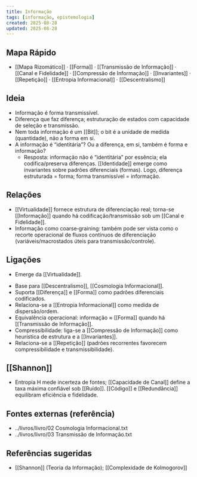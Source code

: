```yaml
---
title: Informação
tags: [informação, epistemologia]
created: 2025-08-28
updated: 2025-08-28
---
```


## Mapa Rápido
- [[Mapa Rizomático]] · [[Forma]] · [[Transmissão de Informação]] · [[Canal e Fidelidade]] · [[Compressão de Informação]] · [[Invariantes]] · [[Repetição]] · [[Entropia Informacional]] · [[Descentralismo]]

## Ideia
- Informação é forma transmissível.
- Diferença que faz diferença; estruturação de estados com capacidade de seleção e transmissão.
- Nem toda informação é um [[Bit]]; o bit é a unidade de medida (quantidade), não a forma em si.
- A informação é “identitária”? Ou a diferença, em si, também é forma e informação?
  - Resposta: informação não é “identitária” por essência; ela codifica/preserva diferenças. [[Identidade]] emerge como invariantes sobre padrões diferenciais (formas). Logo, diferença estruturada = forma; forma transmissível = informação.

## Relações
- [[Virtualidade]] fornece estrutura de diferenciação real; torna-se [[Informação]] quando há codificação/transmissão sob um [[Canal e Fidelidade]].
- Informação como coarse‑graining: também pode ser vista como o recorte operacional de fluxos contínuos de diferenciação (variáveis/macrostados úteis para transmissão/controle).

## Ligações
* Emerge da [[Virtualidade]].
- Base para [[Descentralismo]], [[Cosmologia Informacional]].
- Suporta [[Diferença]] e [[Forma]] como padrões diferenciais codificados.
- Relaciona-se a [[Entropia Informacional]] como medida de dispersão/ordem.
- Equivalência operacional: informação ≈ [[Forma]] quando há [[Transmissão de Informação]].
- Compressibilidade: liga-se a [[Compressão de Informação]] como heurística de estrutura e a [[Invariantes]].
 - Relaciona-se a [[Repetição]] (padrões recorrentes favorecem compressibilidade e transmissibilidade).

## [[Shannon]]
- Entropia H mede incerteza de fontes; [[Capacidade de Canal]] define a taxa máxima confiável sob [[Ruído]]. [[Código]] e [[Redundância]] equilibram eficiência e fidelidade.

## Fontes externas (referência)
- ../livros/livro/02 Cosmologia Informacional.txt
- ../livros/livro/03 Transmissão de Informação.txt

## Referências sugeridas
- [[Shannon]] (Teoria da Informação); [[Complexidade de Kolmogorov]]
